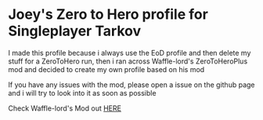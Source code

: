 # Joey's Zero to Hero profile for Singleplayer Tarkov
I made this profile because i always use the EoD profile and then delete my stuff for a ZeroToHero run, then i ran across Waffle-lord's ZeroToHeroPlus mod and decided to create my own profile based on his mod

If you have any issues with the mod, please open a issue on the github page and i will try to look into it as soon as possible

Check Waffle-lord's Mod out [HERE](https://github.com/waffle-lord/ZeroToHeroPlus)
